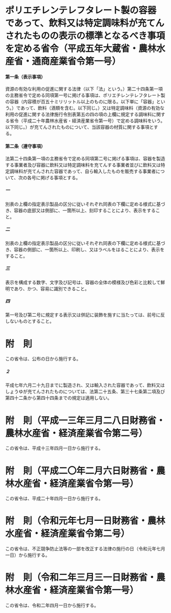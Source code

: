 # ポリエチレンテレフタレート製の容器であって、飲料又は特定調味料が充てんされたものの表示の標準となるべき事項を定める省令（平成五年大蔵省・農林水産省・通商産業省令第一号）
#### 第一条（表示事項）
資源の有効な利用の促進に関する法律（以下「法」という。）第二十四条第一項の主務省令で定める同項第一号に掲げる事項は、ポリエチレンテレフタレート製の容器（内容積が百五十ミリリットル以上のものに限る。以下単に「容器」という。）であって、飲料（酒類を含む。以下同じ。）又は特定調味料（資源の有効な利用の促進に関する法律施行令別表第五の四の項の上欄に規定する調味料に関する省令（平成二十年農林水産省・経済産業省令第一号）で定める調味料をいう。以下同じ。）が充てんされたものについて、当該容器の材質に関する事項とする。
#### 第二条（遵守事項）
法第二十四条第一項の主務省令で定める同項第二号に掲げる事項は、容器を製造する事業者及び容器に飲料又は特定調味料を充てんする事業者並びに飲料又は特定調味料が充てんされた容器であって、自ら輸入したものを販売する事業者について、次の各号に掲げる事項とする。
##### 一
別表の上欄の指定表示製品の区分に従いそれぞれ同表の下欄に定める様式に基づき、容器の底部又は側部に、一箇所以上、刻印することにより、表示をすること。
##### 二
別表の上欄の指定表示製品の区分に従いそれぞれ同表の下欄に定める様式に基づき、容器の側部に、一箇所以上、印刷し、又はラベルをはることにより、表示をすること。
##### 三
表示を構成する数字、文字及び記号は、容器の全体の模様及び色彩と比較して鮮明であり、かつ、容易に識別できること。
##### 四
第一号及び第二号に規定する表示又は併記に装飾を施すに当たっては、前号に反しないものとすること。
# 附　則
この省令は、公布の日から施行する。
##### ２
平成七年六月二十九日までに製造され、又は輸入された容器であって、飲料又はしょうゆが充てんされたものについては、法第二十五条、第三十七条第二項及び第四十二条から第四十四条までの規定は適用しない。
# 附　則（平成一三年三月二八日財務省・農林水産省・経済産業省令第二号）
この省令は、平成十三年四月一日から施行する。
# 附　則（平成二〇年二月六日財務省・農林水産省・経済産業省令第一号）
この省令は、平成二十年四月一日から施行する。
# 附　則（令和元年七月一日財務省・農林水産省・経済産業省令第二号）
この省令は、不正競争防止法等の一部を改正する法律の施行の日（令和元年七月一日）から施行する。
# 附　則（令和二年三月三一日財務省・農林水産省・経済産業省令第一号）
この省令は、令和二年四月一日から施行する。
